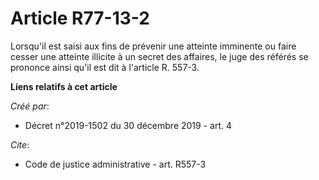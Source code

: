 # Article R77-13-2

Lorsqu'il est saisi aux fins de prévenir une atteinte imminente ou faire cesser une atteinte illicite à un secret des
affaires, le juge des référés se prononce ainsi qu'il est dit à l'article R. 557-3.

**Liens relatifs à cet article**

_Créé par_:

  - Décret n°2019-1502 du 30 décembre 2019 - art. 4

_Cite_:

  - Code de justice administrative - art. R557-3
